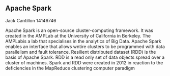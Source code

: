 ## Apache Spark
Jack Cantillon 14146746

Apache Spark is an open-source cluster-computing framework. It was created in the AMPLab at the University of California in Berkeley. The AMPLabis a lab that specialises in the analytics of Big Data. Apache Spark enables an interface that allows wntire clusters to be programmed with data parallelism and fault tolerance.
Resilient distributed dataset (RDD) is the basis of Apache Spark. RDD is a read only set of data objects spread over a cluster of machines. Spark and RDD were created in 2012 in reaction to the deficiencies in the MapReduce clustering computer paradigm
